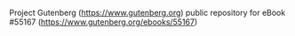 Project Gutenberg (https://www.gutenberg.org) public repository for
eBook #55167 (https://www.gutenberg.org/ebooks/55167)
